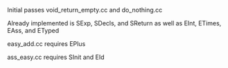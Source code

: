 Initial passes void_return_empty.cc and do_nothing.cc

Already implemented is SExp, SDecls, and SReturn as well as EInt, ETimes, EAss, and ETyped

easy_add.cc requires EPlus

ass_easy.cc requires SInit and EId
